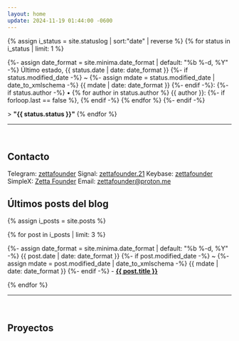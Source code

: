 ```yaml
---
layout: home
update: 2024-11-19 01:44:00 -0600
---
```

{% assign i_status = site.statuslog | sort:"date" | reverse %}
{% for status in i_status | limit: 1 %}
  <p class="post-meta">{%- assign date_format = site.minima.date_format | default: "%b %-d, %Y" -%}
    Último estado, <time class="dt-published" datetime="{{ status.date | date_to_xmlschema }}" itemprop="datePublished">
      {{ status.date | date: date_format }}
    </time>
    {%- if status.modified_date -%}
      ~ 
      {%- assign mdate = status.modified_date | date_to_xmlschema -%}
      <time class="dt-modified" datetime="{{ mdate }}" itemprop="dateModified">
        {{ mdate | date: date_format }}
      </time>
    {%- endif -%}:
    {%- if status.author -%}
        • {% for author in status.author %}
          <span itemprop="author" itemscope itemtype="http://schema.org/Person">
            <span class="p-author h-card" itemprop="name">{{ author }}:</span></span>
            {%- if forloop.last == false %}, {% endif -%}
        {% endfor %}
      {%- endif -%}</p>
> <strong>"{{ status.status }}"</strong>
{% endfor %}

-----
<br>

## Contacto

Telegram: <a href="https://t.me/zettafounder" target="_blank">zettafounder</a>
Signal: <a href="https://t.me/zettafounder" target="_blank">zettafounder.21</a>
Keybase: <a href="https://keybase.io/zettafounder" target="_blank">zettafounder</a>
SimpleX: <a href="https://simplex.chat/contact#/?v=2-7&smp=smp%3A%2F%2F6iIcWT_dF2zN_w5xzZEY7HI2Prbh3ldP07YTyDexPjE%3D%40smp10.simplex.im%2FU3BAGZl1VzC3nIIpMH-DrveSKaUx00PV%23%2F%3Fv%3D1-3%26dh%3DMCowBQYDK2VuAyEAKXdWImoDNMmiLVBMzcfhSfI8m429pqcaqFNOmPeXUmc%253D%26srv%3Drb2pbttocvnbrngnwziclp2f4ckjq65kebafws6g4hy22cdaiv5dwjqd.onion" target="_blank">Zetta Founder</a>
Email: <a href="mailto:zettafounder@proton.me" target="_blank">zettafounder@proton.me</a>

## Últimos posts del blog

{% assign i_posts = site.posts %}

{% for post in i_posts | limit: 3 %}
  <p>{%- assign date_format = site.minima.date_format | default: "%b %-d, %Y" -%}
    <time class="dt-published" datetime="{{ post.date | date_to_xmlschema }}" itemprop="datePublished">
      {{ post.date | date: date_format }}
    </time>
    {%- if post.modified_date -%}
      ~ 
      {%- assign mdate = post.modified_date | date_to_xmlschema -%}
      <time class="dt-modified" datetime="{{ mdate }}" itemprop="dateModified">
        {{ mdate | date: date_format }}
      </time>
    {%- endif -%} - <a href=".{{ post.url }}"><strong>{{ post.title }}</strong></a></p> 
{% endfor %}

---
<br>

## Proyectos